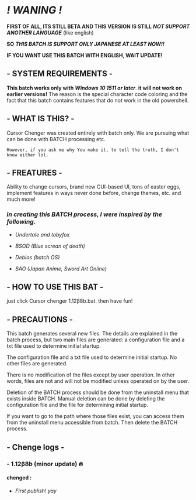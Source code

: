 # ***! WANING !***
**FIRST OF ALL, ITS STILL BETA AND THIS VERSION IS STILL** ***NOT SUPPORT ANOTHER LANGUAGE*** (like english)

**SO** ***THIS BATCH IS SUPPORT ONLY JAPANESE AT LEAST NOW!!***

**IF YOU WANT USE THIS BATCH WITH ENGLISH, WAIT UPDATE!**

## - **SYSTEM REQUIREMENTS** -
**This batch works only with** ***Windows 10 1511 or later***. **it will not work on earlier versions!** The reason is the special character code coloring and the fact that this batch contains features that do not work in the old powershell.

## - **WHAT IS THIS?** -
Cursor Chenger was created entirely with batch only.
We are pursuing what can be done with BATCH processing etc.

`However, if you ask me why You make it, to tell the truth, I don't know either lol.`

## - **FREATURES** -
Ability to change cursors, brand new CUI-based UI, tons of easter eggs, implement features in ways never done before, change themes, etc.
and much more!

### ***In creating this BATCH process, I were inspired by the following.***

- *Undertale and tobyfox*

- *BSOD (Blue screan of death)*

- *Debios (batch OS)*

- *SAO (Japan Anime, Sword Art Online)*

## - **HOW TO USE THIS BAT** -
just click Cursor chenger 1.12β8b.bat.
then have fun!

## - **PRECAUTIONS** -
This batch generates several new files. The details are explained in the batch process, but two main files are generated: a configuration file and a txt file used to determine initial startup.

The configuration file and a txt file used to determine initial startup.
No other files are generated.

There is no modification of the files except by user operation. In other words, files are not and will not be modified unless operated on by the user.

Deletion of the BATCH process should be done from the uninstall menu that exists inside BATCH.
Manual deletion can be done by deleting the configuration file and the file for determining initial startup.

If you want to go to the path where those files exist, you can access them from the uninstall menu accessible from batch.
Then delete the BATCH process.

## - **Chenge logs** -
### - 1.12β8b (minor update) 🔥
#### chenged :
- *First publish! yay*
